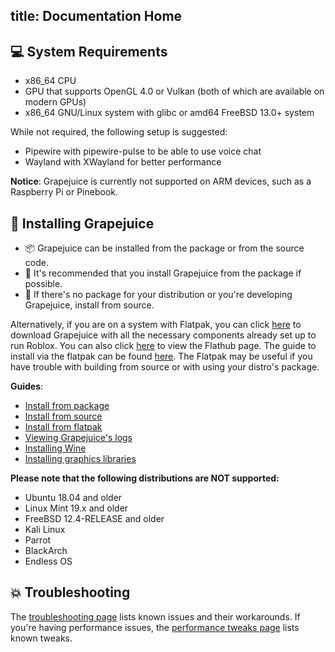 title: Documentation Home
---

## 💻 System Requirements

 - x86_64 CPU
 - GPU that supports OpenGL 4.0 or Vulkan (both of which are available on modern GPUs)
 - x86_64 GNU/Linux system with glibc or amd64 FreeBSD 13.0+ system

While not required, the following setup is suggested:

- Pipewire with pipewire-pulse to be able to use voice chat
- Wayland with XWayland for better performance

**Notice**: Grapejuice is currently not supported on ARM devices, such as a Raspberry Pi or Pinebook.

## 🚀 Installing Grapejuice

 - 📦 Grapejuice can be installed from the package or from the source code.
 - 🚀 It's recommended that you install Grapejuice from the package if possible.
 - 🌱 If there's no package for your distribution or you're developing Grapejuice, install from source.

Alternatively, if you are on a system with Flatpak, you can click [here](https://dl.flathub.org/repo/appstream/net.brinkervii.grapejuice.flatpakref) to download Grapejuice with all the necessary components already set up to run Roblox. You can also click [here](https://flathub.org/apps/details/net.brinkervii.grapejuice) to view the Flathub page. The guide to install via the flatpak can be found [here](Installing-from-flatpak). The Flatpak may be useful if you have trouble with building from source or with using your distro's package.

**Guides**:

- [Install from package](Installing-from-package)
- [Install from source](Installing-from-source)
- [Install from flatpak](Installing-from-flatpak)
- [Viewing Grapejuice's logs](Grapejuice-Logs)
- [Installing Wine](Installing-Wine)
- [Installing graphics libraries](Installing-Graphics-Libraries)

**Please note that the following distributions are NOT supported:**

- Ubuntu 18.04 and older
- Linux Mint 19.x and older
- FreeBSD 12.4-RELEASE and older
- Kali Linux
- Parrot
- BlackArch
- Endless OS

## 💥 Troubleshooting

The [troubleshooting page](Troubleshooting) lists known issues and their workarounds. If you're having performance issues, the [performance tweaks page](Performance-Tweaks) lists known tweaks.


